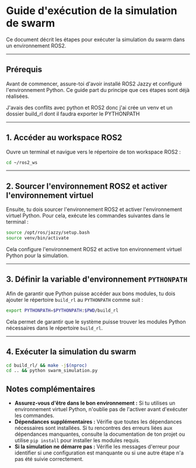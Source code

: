 
# Guide d'exécution de la simulation de swarm

Ce document décrit les étapes pour exécuter la simulation du swarm dans un environnement ROS2.

---

## Prérequis

Avant de commencer, assure-toi d'avoir installé ROS2 Jazzy et configuré l'environnement Python. Ce guide part du principe que ces étapes sont déjà réalisées.


J'avais des conflits avec python et ROS2 donc j'ai crée un venv et un dossier build_rl dont il faudra exporter le PYTHONPATH

---

## 1. Accéder au workspace ROS2

Ouvre un terminal et navigue vers le répertoire de ton workspace ROS2 :

```bash
cd ~/ros2_ws
```

---

## 2. Sourcer l'environnement ROS2 et activer l'environnement virtuel

Ensuite, tu dois sourcer l'environnement ROS2 et activer l'environnement virtuel Python. Pour cela, exécute les commandes suivantes dans le terminal :

```bash
source /opt/ros/jazzy/setup.bash
source venv/bin/activate
```

Cela configure l'environnement ROS2 et active ton environnement virtuel Python pour la simulation.

---

## 3. Définir la variable d'environnement `PYTHONPATH`

Afin de garantir que Python puisse accéder aux bons modules, tu dois ajouter le répertoire `build_rl` au `PYTHONPATH` comme suit :

```bash
export PYTHONPATH=$PYTHONPATH:$PWD/build_rl
```

Cela permet de garantir que le système puisse trouver les modules Python nécessaires dans le répertoire `build_rl`.

---


## 4. Exécuter la simulation du swarm

```bash
cd build_rl/ && make -j$(nproc)
cd .. && python swarm_simulation.py
```

## Notes complémentaires

- **Assurez-vous d'être dans le bon environnement :** Si tu utilises un environnement virtuel Python, n'oublie pas de l'activer avant d'exécuter les commandes.
- **Dépendances supplémentaires :** Vérifie que toutes les dépendances nécessaires sont installées. Si tu rencontres des erreurs liées aux dépendances manquantes, consulte la documentation de ton projet ou utilise `pip install` pour installer les modules requis.
- **Si la simulation ne démarre pas :** Vérifie les messages d'erreur pour identifier si une configuration est manquante ou si une autre étape n'a pas été suivie correctement.